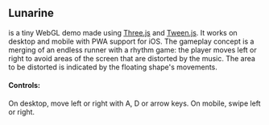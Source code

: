 ## Lunarine
is a tiny WebGL demo made using [Three.js](https://github.com/mrdoob/three.js) and [Tween.js](https://github.com/tweenjs/tween.js).
It works on desktop and mobile with PWA support for iOS.
The gameplay concept is a merging of an endless runner with a rhythm game:
the player moves left or right to avoid areas of the screen that are distorted by the music.
The area to be distorted is indicated by the floating shape's movements.

#### Controls:
On desktop, move left or right with A, D or arrow keys. On mobile, swipe left or right.
